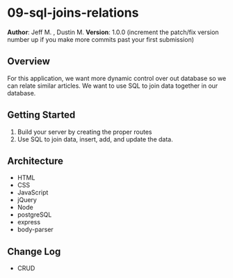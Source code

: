 # 09-sql-joins-relations

**Author**: Jeff M. , Dustin M.
**Version**: 1.0.0 (increment the patch/fix version number up if you make more commits past your first submission)

## Overview
<!-- Provide a high level overview of what this application is and why you are building it, beyond the fact that it's an assignment for a Code Fellows 301 class. (i.e. What's your problem domain?) -->
For this application, we want more dynamic control over out database so we can relate similar articles.  We want to use SQL to join data together in our database.

## Getting Started
<!-- What are the steps that a user must take in order to build this app on their own machine and get it running? -->
1. Build your server by creating the proper routes
2. Use SQL to join data, insert, add, and update the data.


## Architecture
<!-- Provide a detailed description of the application design. What technologies (languages, libraries, etc) you're using, and any other relevant design information. -->

- HTML
- CSS
- JavaScript
- jQuery
- Node
- postgreSQL
- express
- body-parser


## Change Log
<!-- Use this are to document the iterative changes made to your application as each feature is successfully implemented. Use time stamps. Here's an examples:

11-03-2017 10:30am - Application has a functioning post and select queries.

11-03-2017 11:30am - Application has a functioning database.


## Credits and Collaborations
<!-- Give credit (and a link) to other people or resources that helped you build this application. -->
- CRUD
